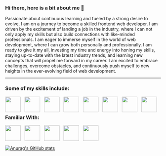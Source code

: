 ### Hi there, here is a bit about me 👋


Passionate about continuous learning and fueled by a strong desire to evolve, I am on a journey to become a skilled frontend web developer. I am driven by the excitement of landing a job in the industry, where I can not only apply my skills but also build connections with like-minded professionals. I am eager to immerse myself in the world of web development, where I can grow both personally and professionally. I am ready to give it my all, investing my time and energy into honing my skills, staying up-to-date with the latest industry trends, and learning new concepts that will propel me forward in my career. I am excited to embrace challenges, overcome obstacles, and continuously push myself to new heights in the ever-evolving field of web development.

<hr/>


### Some of my skills include:

<img align="left" width="50px" style="padding-right:10px;" src="https://cdn.jsdelivr.net/gh/devicons/devicon/icons/react/react-original.svg" />
<img align="left" width="50px" style="padding-right:10px;" src="https://cdn.jsdelivr.net/gh/devicons/devicon/icons/git/git-original.svg" />
<img align="left" width="50px" style="padding-right:10px;" src="https://cdn.jsdelivr.net/gh/devicons/devicon/icons/typescript/typescript-original.svg" />
<img align="left" width="50px" style="padding-right:10px;" src="https://cdn.jsdelivr.net/gh/devicons/devicon/icons/javascript/javascript-original.svg" />
<img align="left" width="50px" style="padding-right:10px;" src="https://cdn.jsdelivr.net/gh/devicons/devicon/icons/css3/css3-original.svg" />
<img align="left" width="50px" style="padding-right:10px;" src="https://cdn.jsdelivr.net/gh/devicons/devicon/icons/nextjs/nextjs-line.svg" />
<img align="left" width="50px" style="padding-right:10px;" src="https://cdn.jsdelivr.net/gh/devicons/devicon/icons/html5/html5-original.svg" />
<img align="left" width="50px" style="padding-right:10px;" src="https://cdn.jsdelivr.net/gh/devicons/devicon/icons/vscode/vscode-original.svg" />

<br/>
<br/>

### Familiar With: 

<img align="left" width="50px" style="padding-right:10px;" src="https://cdn.jsdelivr.net/gh/devicons/devicon/icons/php/php-original.svg" />
<img align="left" width="50px" style="padding-right:10px;" src="https://cdn.jsdelivr.net/gh/devicons/devicon/icons/mysql/mysql-original.svg" />
<img align="left" width="50px" style="padding-right:10px;" src="https://cdn.jsdelivr.net/gh/devicons/devicon/icons/wordpress/wordpress-plain.svg" /> 
<img align="left" width="50px" style="padding-right:10px;" src="https://cdn.jsdelivr.net/gh/devicons/devicon/icons/nodejs/nodejs-original.svg" />
<img align="left" width="50px" style="padding-right:10px;" src="https://cdn.jsdelivr.net/gh/devicons/devicon/icons/mongodb/mongodb-original.svg" />

<br/>
<br/>
<br/>

[![Anurag's GitHub stats](https://github-readme-stats.vercel.app/api?username=im7ven&theme=tokyonight)](https://github.com/anuraghazra/github-readme-stats)





<!--
**im7ven/im7ven** is a ✨ _special_ ✨ repository because its `README.md` (this file) appears on your GitHub profile.

Here are some ideas to get you started:

- 🔭 I’m currently working on ...
- 🌱 I’m currently learning ...
- 👯 I’m looking to collaborate on ...
- 🤔 I’m looking for help with ...
- 💬 Ask me about ...
- 📫 How to reach me: ...
- 😄 Pronouns: ...
- ⚡ Fun fact: ...
-->
